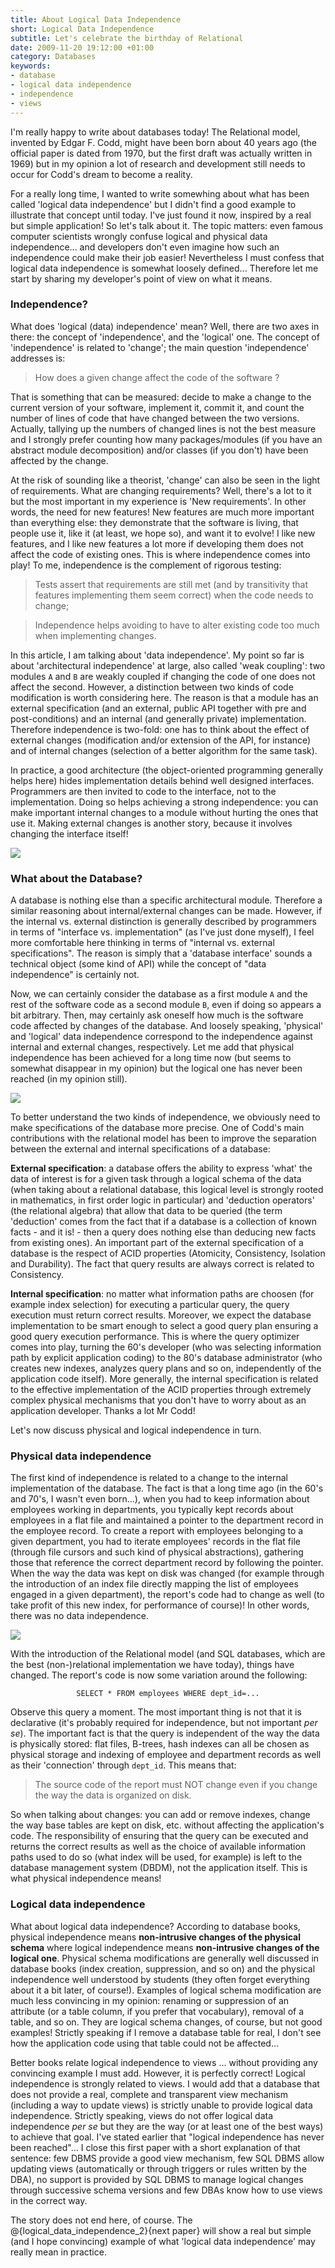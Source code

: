 ```yaml
--- 
title: About Logical Data Independence
short: Logical Data Independence
subtitle: Let's celebrate the birthday of Relational
date: 2009-11-20 19:12:00 +01:00
category: Databases
keywords: 
- database
- logical data independence
- independence
- views
---
```

I'm really happy to write about databases today! The Relational model, invented by Edgar F. Codd, might have been born about 40 years ago (the official paper is dated from 1970, but the first draft was actually written in 1969) but in my opinion a lot of research and development still needs to occur for Codd's dream to become a reality.

For a really long time, I wanted to write somewhing about what has been called 'logical data independence' but I didn't  find a good example to illustrate that concept until today. I've just found it now, inspired by a real but simple  application! So let's talk about it. The topic matters: even famous computer scientists wrongly confuse logical and physical data independence... and developers don't even imagine how such an independence could make their job easier! Nevertheless I must confess that logical data independence is somewhat loosely defined... Therefore let me start by sharing my developer's point of view on what it means.

### Independence?

What does 'logical (data) independence' mean? Well, there are two axes in there: the concept of 'independence', and the 'logical' one. The concept of 'independence' is related to 'change'; the main question 'independence' addresses is:

> How does a given change affect the code of the software ?

That is something that can be measured: decide to make a change to the current version of your software, implement it, commit it, and count the number of lines of code that have changed between the two versions. Actually, tallying up the numbers of changed lines is not the best measure and I strongly prefer counting how many packages/modules (if you have an abstract module decomposition) and/or classes (if you don't) have been affected by the change.

At the risk of sounding like a theorist, 'change' can also be seen in the light of requirements. What are changing requirements? Well, there's a lot to it but the most important in my experience is 'New requirements'. In other words, the need for new features! New features are much more important than everything else: they demonstrate that the software is living, that people use it, like it (at least, we hope so), and want it to evolve! I like new features, and I like new features a lot more if developing them does not affect the code of existing ones. This is where independence comes into play! To me, independence is the complement of rigorous testing: 

> Tests assert that requirements are still met (and by transitivity that features implementing them seem correct) when the code needs to change;

> Independence helps avoiding to have to alter existing code too much when implementing changes.

In this article, I am talking about 'data independence'. My point so far is about 'architectural independence' at large, also called 'weak coupling': two modules <code>A</code> and <code>B</code> are weakly coupled if changing the code of one does not affect the second. However, a distinction between two kinds of code modification is worth considering here. The reason is that a module has an external specification (and an external, public API together with pre and post-conditions) and an internal (and generally private) implementation. Therefore independence is two-fold: one has to think about the effect of external changes (modification and/or extension of the API, for instance) and of internal changes (selection of a better algorithm for the same task). 

In practice, a good architecture (the object-oriented programming generally helps here) hides implementation details behind well designed interfaces. Programmers are then invited to code to the interface, not to the implementation. Doing so helps achieving a strong independence: you can make important internal changes to a module without hurting the ones that use it. Making external changes is another story, because it involves changing the interface itself! 

![](images/logical_data_independence/modules.gif)

### What about the Database?

A database is nothing else than a specific architectural module. Therefore a similar reasoning about internal/external changes can be made. However, if the internal vs. external distinction is generally described by programmers in terms of "interface vs. implementation" (as I've just done myself), I feel more comfortable here thinking in terms of "internal vs. external specifications". The reason is simply that a 'database interface' sounds a technical object (some kind of API) while the concept of "data independence" is certainly not. 

Now, we can certainly consider the database as a first module <code>A</code> and the rest of the software code as a second module <code>B</code>, even if doing so appears a bit arbitrary. Then, may certainly ask oneself how much is the software code affected by changes of the database. And loosely speaking, 'physical' and 'logical' data independence correspond to the independence against internal and external changes, respectively. Let me add that physical independence has been achieved for a long time now (but seems to somewhat disappear in my opinion) but the logical one has never been reached (in my opinion still).

![](images/logical_data_independence/database.gif)

To better understand the two kinds of independence, we obviously need to make specifications of the database more precise. One of Codd's main contributions with the relational model has been to improve the separation between the external and internal specifications of a database:

<b>External specification</b>: a database offers the ability to express 'what' the data of interest is for a given task through a logical schema of the data (when taking about a relational database, this logical level is strongly rooted in mathematics, in first order logic in particular) and 'deduction operators' (the relational algebra) that allow that data to be queried (the term 'deduction' comes from the fact that if a database is a collection of known facts - and it is! - then a query does nothing else than deducing new facts from existing ones). An important part of the external specification of a database is the respect of ACID properties (Atomicity, Consistency, Isolation and Durability). The fact that query results are always correct is related to Consistency.
 
<b>Internal specification</b>: no matter what information paths are choosen (for example index selection) for executing a particular query, the query execution must return correct results. Moreover, we expect the database implementation to be smart enough to select a good query plan ensuring a good query execution performance. This is where the query optimizer comes into play, turning the 60's developer (who was selecting information path by explicit application coding) to the 80's database administrator (who creates new indexes, analyzes query plans and so on, independently of the application code itself). More generally, the internal specification is related to the effective implementation of the ACID properties through extremely complex physical mechanisms that you don't have to worry about as an application developer. Thanks a lot Mr Codd!

Let's now discuss physical and logical independence in turn.

### Physical data independence

The first kind of independence is related to a change to the internal implementation of the database. The fact is that a long time ago (in the 60's and 70's, I wasn't even born...), when you had to keep information about employees working in departments, you typically kept records about employees in a flat file and maintained a pointer to the department record in the employee record. To create a report with employees belonging to a given department, you had to iterate employees' records in the flat file (through file cursors and such kind of physical abstractions), gathering those that reference the correct department record by following the pointer. When the way the data was kept on disk was changed (for example through the introduction of an index file directly mapping the list of employees engaged in a given department), the report's code had to change as well (to take profit of this new index, for performance of course)! In other words, there was no data independence.

![](images/logical_data_independence/empdept.gif)

With the introduction of the Relational model (and SQL databases, which are the best (non-)relational implementation we have today), things have changed. The report's code is now some variation around the following:

<center><code>SELECT * FROM employees WHERE dept_id=...</code></center>

Observe this query a moment. The most important thing is not that it is declarative (it's probably required for independence, but not important <i>per se</i>). The important fact is that the query is independent of the way the data is physically stored: flat files, B-trees, hash indexes can all be chosen as physical storage and indexing of employee and department records as well as their 'connection' through <code>dept_id</code>. This means that:

> The source code of the report must NOT change even if you change the way the data is organized on disk. 

So when talking about changes: you can add or remove indexes, change the way base tables are kept on disk, etc. without affecting the application's code. The responsibility of ensuring that the query can be executed and returns the correct results as well as the choice of available information paths used to do so (what index will be used, for example) is left to the database management system (DBDM), not the application itself. This is what physical independence means!

### Logical data independence

What about logical data independence? According to database books, physical independence means <b>non-intrusive changes of the physical schema</b> where logical independence means <b>non-intrusive changes of the logical one</b>. Physical schema modifications are generally well discussed in database books (index creation, suppression, and so on) and the physical independence well understood by students (they often forget everything about it a bit later, of course!). Examples of logical schema modification are much less convincing in my opinion: renaming or suppression of an attribute (or a table column, if you prefer that vocabulary), removal of a table, and so on. They are logical schema changes, of course, but not good examples! Strictly speaking if I remove a database table for real, I don't see how the application code using that table could not be affected...

Better books relate logical independence to views ... without providing any convincing example I must add. However, it is perfectly correct! Logical independence is strongly related to views. I would add that a database that does not provide a real, complete and transparent view mechanism (including a way to update views) is strictly unable to provide logical data independence. Strictly speaking, views do not offer logical data independence <i>per se</i> but they are the way (or at least one of the best ways) to achieve that goal. I've stated earlier that "logical independence has never been reached"... I close this first paper with a short explanation of that sentence: few DBMS provide a good view mechanism, few SQL DBMS allow updating views (automatically or through triggers or rules written by the DBA), no support is provided by SQL DBMS to manage logical changes through successive schema versions and few DBAs know how to use views in the correct way.

The story does not end here, of course. The @{logical_data_independence_2}{next paper} will show a real but simple (and I hope convincing) example of what 'logical data independence' may really mean in practice.